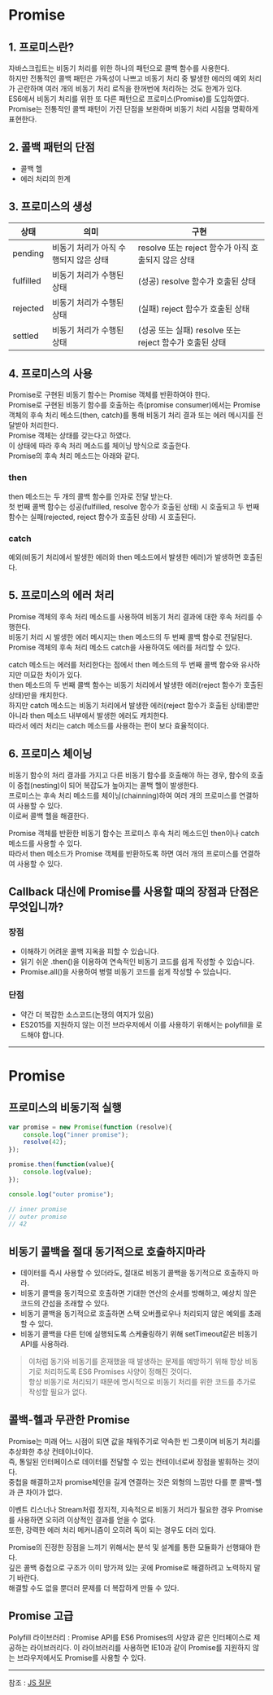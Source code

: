
# Promise

## 1. 프로미스란?
자바스크립트는 비동기 처리를 위한 하나의 패턴으로 콜백 함수를 사용한다.  
하지만 전통적인 콜백 패턴은 가독성이 나쁘고 비동기 처리 중 발생한 에러의 예외 처리가 곤란하며 여러 개의 비동기 처리 로직을 한꺼번에 처리하는 것도 한계가 있다.  
ES6에서 비동기 처리를 위한 또 다른 패턴으로 프로미스(Promise)를 도입하였다.  
Promise는 전통적인 콜백 패턴이 가진 단점을 보완하며 비동기 처리 시점을 명확하게 표현한다.  

## 2. 콜백 패턴의 단점
- 콜백 헬
- 에러 처리의 한계

## 3. 프로미스의 생성
|상태|의미|구현|
|---|---|---|
|pending|비동기 처리가 아직 수행되지 않은 상태|resolve 또는 reject 함수가 아직 호출되지 않은 상태|
|fulfilled|비동기 처리가 수행된 상태|(성공)	resolve 함수가 호출된 상태|
|rejected|비동기 처리가 수행된 상태|(실패)	reject 함수가 호출된 상태|
|settled|비동기 처리가 수행된 상태|(성공 또는 실패)	resolve 또는 reject 함수가 호출된 상태|

## 4. 프로미스의 사용
Promise로 구현된 비동기 함수는 Promise 객체를 반환하여야 한다.  
Promise로 구현된 비동기 함수를 호출하는 측(promise consumer)에서는 Promise 객체의 후속 처리 메소드(then, catch)를 통해 비동기 처리 결과 또는 에러 메시지를 전달받아 처리한다.  
Promise 객체는 상태를 갖는다고 하였다.  
이 상태에 따라 후속 처리 메소드를 체이닝 방식으로 호출한다.  
Promise의 후속 처리 메소드는 아래와 같다.  

### then
then 메소드는 두 개의 콜백 함수를 인자로 전달 받는다.  
첫 번째 콜백 함수는 성공(fulfilled, resolve 함수가 호출된 상태) 시 호출되고 두 번째 함수는 실패(rejected, reject 함수가 호출된 상태) 시 호출된다.  

### catch
예외(비동기 처리에서 발생한 에러와 then 메소드에서 발생한 에러)가 발생하면 호출된다.  

## 5. 프로미스의 에러 처리
Promise 객체의 후속 처리 메소드를 사용하여 비동기 처리 결과에 대한 후속 처리를 수행한다.  
비동기 처리 시 발생한 에러 메시지는 then 메소드의 두 번째 콜백 함수로 전달된다.  
Promise 객체의 후속 처리 메소드 catch을 사용하여도 에러를 처리할 수 있다.  

catch 메소드는 에러를 처리한다는 점에서 then 메소드의 두 번째 콜백 함수와 유사하지만 미묘한 차이가 있다.  
then 메소드의 두 번째 콜백 함수는 비동기 처리에서 발생한 에러(reject 함수가 호출된 상태)만을 캐치한다.  
하지만 catch 메소드는 비동기 처리에서 발생한 에러(reject 함수가 호출된 상태)뿐만 아니라 then 메소드 내부에서 발생한 에러도 캐치한다.  
따라서 에러 처리는 catch 메소드를 사용하는 편이 보다 효율적이다.  

## 6. 프로미스 체이닝
비동기 함수의 처리 결과를 가지고 다른 비동기 함수를 호출해야 하는 경우, 함수의 호출이 중첩(nesting)이 되어 복잡도가 높아지는 콜백 헬이 발생한다.  
프로미스는 후속 처리 메소드를 체이닝(chainning)하여 여러 개의 프로미스를 연결하여 사용할 수 있다.   
이로써 콜백 헬을 해결한다.  

Promise 객체를 반환한 비동기 함수는 프로미스 후속 처리 메소드인 then이나 catch 메소드를 사용할 수 있다.  
따라서 then 메소드가 Promise 객체를 반환하도록 하면 여러 개의 프로미스를 연결하여 사용할 수 있다.  

## Callback 대신에 Promise를 사용할 때의 장점과 단점은 무엇입니까?

### 장점
- 이해하기 어려운 콜백 지옥을 피할 수 있습니다.
- 읽기 쉬운 .then()을 이용하여 연속적인 비동기 코드를 쉽게 작성할 수 있습니다.
- Promise.all()을 사용하여 병렬 비동기 코드를 쉽게 작성할 수 있습니다.

### 단점

- 약간 더 복잡한 소스코드(논쟁의 여지가 있음)
- ES2015를 지원하지 않는 이전 브라우저에서 이를 사용하기 위해서는 polyfill을 로드해야 합니다.

---

# Promise

## 프로미스의 비동기적 실행
```javascript
var promise = new Promise(function (resolve){
    console.log("inner promise");
    resolve(42);
});

promise.then(function(value){
    console.log(value);
});

console.log("outer promise");

// inner promise
// outer promise
// 42
```
## 비동기 콜백을 절대 동기적으로 호출하지마라
- 데이터를 즉시 사용할 수 있더라도, 절대로 비동기 콜백을 동기적으로 호출하지 마라.
- 비동기 콜백을 동기적으로 호출하면 기대한 연산의 순서를 방해하고, 예상치 않은 코드의 간섭을 초래할 수 있다.
- 비동기 콜백을 동기적으로 호출하면 스택 오버플로우나 처리되지 않은 예외를 초래할 수 있다.
- 비동기 콜백을 다른 턴에 실행되도록 스케쥴링하기 위해 setTimeout같은 비동기 API를 사용하라.
> 이처럼 동기와 비동기를 혼재했을 때 발생하는 문제를 예방하기 위해 항상 비동기로 처리하도록 ES6 Promises 사양이 정해진 것이다.  
> 항상 비동기로 처리되기 때문에 명시적으로 비동기 처리를 위한 코드를 추가로 작성할 필요가 없다.  

## 콜백-헬과 무관한 Promise
Promise는 미래 어느 시점이 되면 값을 채워주기로 약속한 빈 그릇이며 비동기 처리를 추상화한 추상 컨테이너이다.  
즉, 통일된 인터페이스로 데이터를 전달할 수 있는 컨테이너로써 장점을 발휘하는 것이다.  
중첩을 해결하고자 promise체인을 길게 연결하는 것은 외형의 느낌만 다를 뿐 콜백-헬과 큰 차이가 없다.  

이벤트 리스너나 Stream처럼 정지적, 지속적으로 비동기 처리가 필요한 경우 Promise를 사용하면 오히려 이상적인 결과를 얻을 수 없다.  
또한, 강력한 에러 처리 메커니즘이 오히려 독이 되는 경우도 더러 있다.  

Promise의 진정한 장점을 느끼기 위해서는 분석 및 설계를 통한 모듈화가 선행돼야 한다.  
깊은 콜백 중첩으로 구조가 이미 망가져 있는 곳에 Promise로 해결하려고 노력하지 말기 바란다.  
해결할 수도 없을 뿐더러 문제를 더 복잡하게 만들 수 있다.  

## Promise 고급
Polyfill 라이브러리 : Promise API를 ES6 Promises의 사양과 같은 인터페이스로 제공하는 라이브러리다. 이 라이브러리를 사용하면 IE10과 같이 Promise를 지원하지 않는 브라우저에서도 Promise를 사용할 수 있다.  

---
참조 : [JS 질문](https://github.com/yangshun/front-end-interview-handbook/blob/master/Translations/Korean/questions/javascript-questions.md)

